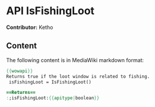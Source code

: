 # API IsFishingLoot

**Contributor:** Ketho

## Content

The following content is in MediaWiki markdown format:

```mediawiki
{{wowapi}}
Returns true if the loot window is related to fishing.
 isFishingLoot = IsFishingLoot()

==Returns==
:;isFishingLoot:{{apitype|boolean}}
```